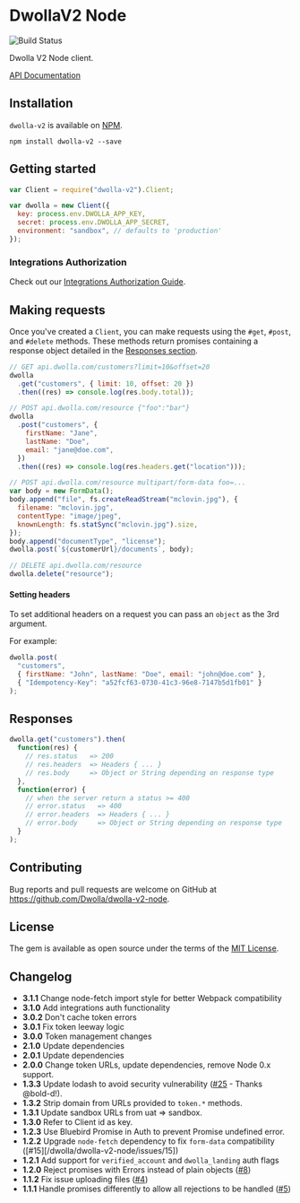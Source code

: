 # DwollaV2 Node

![Build Status](https://travis-ci.org/Dwolla/dwolla-v2-node.svg)

Dwolla V2 Node client.

[API Documentation](https://docsv2.dwolla.com)

## Installation

`dwolla-v2` is available on [NPM](https://www.npmjs.com/package/dwolla-v2).

```
npm install dwolla-v2 --save
```

## Getting started

```javascript
var Client = require("dwolla-v2").Client;

var dwolla = new Client({
  key: process.env.DWOLLA_APP_KEY,
  secret: process.env.DWOLLA_APP_SECRET,
  environment: "sandbox", // defaults to 'production'
});
```

### Integrations Authorization

Check out our [Integrations Authorization Guide](https://developers.dwolla.com/integrations/authorization).

## Making requests

Once you've created a `Client`, you can make requests using the `#get`, `#post`,
and `#delete` methods. These methods return promises containing a response object
detailed in the [Responses section](#responses).

```javascript
// GET api.dwolla.com/customers?limit=10&offset=20
dwolla
  .get("customers", { limit: 10, offset: 20 })
  .then((res) => console.log(res.body.total));

// POST api.dwolla.com/resource {"foo":"bar"}
dwolla
  .post("customers", {
    firstName: "Jane",
    lastName: "Doe",
    email: "jane@doe.com",
  })
  .then((res) => console.log(res.headers.get("location")));

// POST api.dwolla.com/resource multipart/form-data foo=...
var body = new FormData();
body.append("file", fs.createReadStream("mclovin.jpg"), {
  filename: "mclovin.jpg",
  contentType: "image/jpeg",
  knownLength: fs.statSync("mclovin.jpg").size,
});
body.append("documentType", "license");
dwolla.post(`${customerUrl}/documents`, body);

// DELETE api.dwolla.com/resource
dwolla.delete("resource");
```

#### Setting headers

To set additional headers on a request you can pass an `object` as the 3rd argument.

For example:

```javascript
dwolla.post(
  "customers",
  { firstName: "John", lastName: "Doe", email: "john@doe.com" },
  { "Idempotency-Key": "a52fcf63-0730-41c3-96e8-7147b5d1fb01" }
);
```

## Responses

```javascript
dwolla.get("customers").then(
  function(res) {
    // res.status   => 200
    // res.headers  => Headers { ... }
    // res.body     => Object or String depending on response type
  },
  function(error) {
    // when the server return a status >= 400
    // error.status   => 400
    // error.headers  => Headers { ... }
    // error.body     => Object or String depending on response type
  }
);
```

## Contributing

Bug reports and pull requests are welcome on GitHub at https://github.com/Dwolla/dwolla-v2-node.

## License

The gem is available as open source under the terms of the [MIT License](https://github.com/Dwolla/dwolla-v2-node).

## Changelog

- **3.1.1** Change node-fetch import style for better Webpack compatibility
- **3.1.0** Add integrations auth functionality
- **3.0.2** Don't cache token errors
- **3.0.1** Fix token leeway logic
- **3.0.0** Token management changes
- **2.1.0** Update dependencies
- **2.0.1** Update dependencies
- **2.0.0** Change token URLs, update dependencies, remove Node 0.x support.
- **1.3.3** Update lodash to avoid security vulnerability ([#25](/Dwolla/dwolla-v2-node/issues/25) - Thanks @bold-d!).
- **1.3.2** Strip domain from URLs provided to `token.*` methods.
- **1.3.1** Update sandbox URLs from uat => sandbox.
- **1.3.0** Refer to Client id as key.
- **1.2.3** Use Bluebird Promise in Auth to prevent Promise undefined error.
- **1.2.2** Upgrade `node-fetch` dependency to fix `form-data` compatibility ([#15][/dwolla/dwolla-v2-node/issues/15])
- **1.2.1** Add support for `verified_account` and `dwolla_landing` auth flags
- **1.2.0** Reject promises with Errors instead of plain objects ([#8](/Dwolla/dwolla-v2-node/issues/8))
- **1.1.2** Fix issue uploading files ([#4](/Dwolla/dwolla-v2-node/issues/4))
- **1.1.1** Handle promises differently to allow all rejections to be handled ([#5](/Dwolla/dwolla-v2-node/issues/5))
